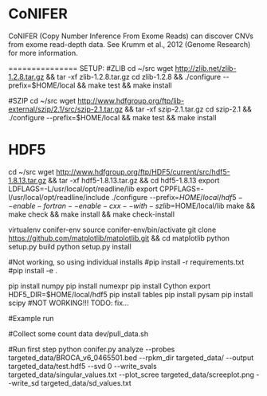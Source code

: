 CoNIFER
=======

CoNIFER (Copy Number Inference From Exome Reads) can discover CNVs from exome read-depth data. See Krumm et al., 2012 (Genome Research) for more information.

===============
SETUP:
#ZLIB
cd ~/src
wget http://zlib.net/zlib-1.2.8.tar.gz && tar -xf zlib-1.2.8.tar.gz
cd zlib-1.2.8 && ./configure --prefix=$HOME/local && make test && make install

#SZIP
cd ~/src
wget http://www.hdfgroup.org/ftp/lib-external/szip/2.1/src/szip-2.1.tar.gz && tar -xf szip-2.1.tar.gz
cd szip-2.1 && ./configure --prefix=$HOME/local && make test && make install

# HDF5
cd ~/src
wget http://www.hdfgroup.org/ftp/HDF5/current/src/hdf5-1.8.13.tar.gz && tar -xf hdf5-1.8.13.tar.gz && cd hdf5-1.8.13
export LDFLAGS=-L/usr/local/opt/readline/lib
export CPPFLAGS=-I/usr/local/opt/readline/include
./configure --prefix=$HOME/local/hdf5 --enable-fortran --enable-cxx --with-szlib=$HOME/local/lib
make && make check && make install && make check-install

virtualenv conifer-env
source conifer-env/bin/activate
git clone https://github.com/matplotlib/matplotlib.git && cd matplotlib
python setup.py build
python setup.py install

#Not working, so using individual installs
#pip install -r requirements.txt
#pip install -e .

pip install numpy
pip install numexpr
pip install Cython
export HDF5_DIR=$HOME/local/hdf5
pip install tables
pip install pysam
pip install scipy  #NOT WORKING!!! TODO: fix...

#Example run

#Collect some count data
dev/pull_data.sh

#Run first step
python conifer.py analyze --probes targeted_data/BROCA_v6_0465501.bed --rpkm_dir targeted_data/ --output targeted_data/test.hdf5 --svd 0 --write_svals targeted_data/singular_values.txt --plot_scree targeted_data/screeplot.png --write_sd targeted_data/sd_values.txt

